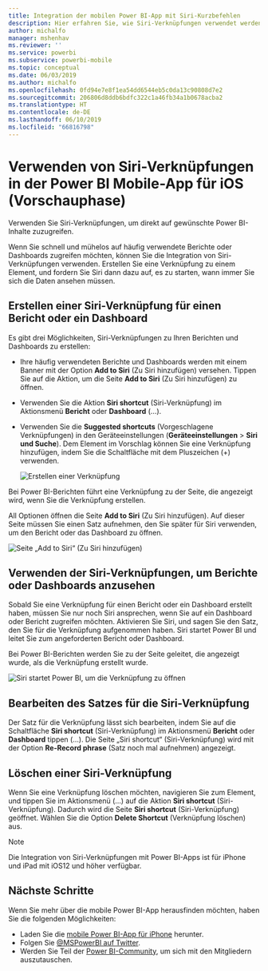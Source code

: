 ```yaml
---
title: Integration der mobilen Power BI-App mit Siri-Kurzbefehlen
description: Hier erfahren Sie, wie Siri-Verknüpfungen verwendet werden können, um direkt auf gewünschte Power BI-Inhalte zuzugreifen.
author: michalfo
manager: mshenhav
ms.reviewer: ''
ms.service: powerbi
ms.subservice: powerbi-mobile
ms.topic: conceptual
ms.date: 06/03/2019
ms.author: michalfo
ms.openlocfilehash: 0fd94e7e8f1ea54dd6544eb5c0da13c90808d7e2
ms.sourcegitcommit: 206806d8ddb6bdfc322c1a46fb34a1b0678acba2
ms.translationtype: HT
ms.contentlocale: de-DE
ms.lasthandoff: 06/10/2019
ms.locfileid: "66816798"
---
```

# <a name="using-siri-shortcuts-in-power-bi-mobile-ios-app-preview"></a>Verwenden von Siri-Verknüpfungen in der Power BI Mobile-App für iOS (Vorschauphase)

Verwenden Sie Siri-Verknüpfungen, um direkt auf gewünschte Power BI-Inhalte zuzugreifen.

Wenn Sie schnell und mühelos auf häufig verwendete Berichte oder Dashboards zugreifen möchten, können Sie die Integration von Siri-Verknüpfungen verwenden. Erstellen Sie eine Verknüpfung zu einem Element, und fordern Sie Siri dann dazu auf, es zu starten, wann immer Sie sich die Daten ansehen müssen.

## <a name="create-siri-shortcut-for-a-report-or-dashboard"></a>Erstellen einer Siri-Verknüpfung für einen Bericht oder ein Dashboard

Es gibt drei Möglichkeiten, Siri-Verknüpfungen zu Ihren Berichten und Dashboards zu erstellen:

- Ihre häufig verwendeten Berichte und Dashboards werden mit einem Banner mit der Option **Add to Siri** (Zu Siri hinzufügen) versehen. Tippen Sie auf die Aktion, um die Seite **Add to Siri** (Zu Siri hinzufügen) zu öffnen.
    
- Verwenden Sie die Aktion **Siri shortcut** (Siri-Verknüpfung) im Aktionsmenü **Bericht** oder **Dashboard** (…).
    
- Verwenden Sie die **Suggested shortcuts** (Vorgeschlagene Verknüpfungen) in den Geräteeinstellungen (**Geräteeinstellungen** > **Siri und Suche**). Dem Element im Vorschlag können Sie eine Verknüpfung hinzufügen, indem Sie die Schaltfläche mit dem Pluszeichen (+) verwenden.
     
     ![Erstellen einer Verknüpfung](./media/mobile-apps-ios-siri-search/power-bi-siri-create-shortcut.png)

Bei Power BI-Berichten führt eine Verknüpfung zu der Seite, die angezeigt wird, wenn Sie die Verknüpfung erstellen. 

All Optionen öffnen die Seite **Add to Siri** (Zu Siri hinzufügen). Auf dieser Seite müssen Sie einen Satz aufnehmen, den Sie später für Siri verwenden, um den Bericht oder das Dashboard zu öffnen. 
   
![Seite „Add to Siri“ (Zu Siri hinzufügen)](./media/mobile-apps-ios-siri-search/power-bi-siri-add-page.png)
    

## <a name="use-siri-shortcuts-to-view-report-or-dashboard"></a>Verwenden der Siri-Verknüpfungen, um Berichte oder Dashboards anzusehen

Sobald Sie eine Verknüpfung für einen Bericht oder ein Dashboard erstellt haben, müssen Sie nur noch Siri ansprechen, wenn Sie auf ein Dashboard oder Bericht zugreifen möchten.
Aktivieren Sie Siri, und sagen Sie den Satz, den Sie für die Verknüpfung aufgenommen haben. Siri startet Power BI und leitet Sie zum angeforderten Bericht oder Dashboard. 

Bei Power BI-Berichten werden Sie zu der Seite geleitet, die angezeigt wurde, als die Verknüpfung erstellt wurde.


  ![Siri startet Power BI, um die Verknüpfung zu öffnen](./media/mobile-apps-ios-siri-search/power-bi-siri-open.png)
  

## <a name="edit-siri-shortcut-phrase"></a>Bearbeiten des Satzes für die Siri-Verknüpfung 
Der Satz für die Verknüpfung lässt sich bearbeiten, indem Sie auf die Schaltfläche **Siri shortcut** (Siri-Verknüpfung) im Aktionsmenü **Bericht** oder **Dashboard** tippen (…). Die Seite „Siri shortcut“ (Siri-Verknüpfung) wird mit der Option **Re-Record phrase** (Satz noch mal aufnehmen) angezeigt. 

## <a name="delete-siri-shortcut"></a>Löschen einer Siri-Verknüpfung 
Wenn Sie eine Verknüpfung löschen möchten, navigieren Sie zum Element, und tippen Sie im Aktionsmenü (…) auf die Aktion **Siri shortcut** (Siri-Verknüpfung). Dadurch wird die Seite **Siri shortcut** (Siri-Verknüpfung) geöffnet. Wählen Sie die Option **Delete Shortcut** (Verknüpfung löschen) aus.


> [!NOTE]
> Die Integration von Siri-Verknüpfungen mit Power BI-Apps ist für iPhone und iPad mit iOS12 und höher verfügbar.
> 

## <a name="next-steps"></a>Nächste Schritte
Wenn Sie mehr über die mobile Power BI-App herausfinden möchten, haben Sie die folgenden Möglichkeiten: 

* Laden Sie die [mobile Power BI-App für iPhone](http://go.microsoft.com/fwlink/?LinkId=522062) herunter.
* Folgen Sie [@MSPowerBI auf Twitter](https://twitter.com/MSPowerBI).
* Werden Sie Teil der [Power BI-Community](http://community.powerbi.com/), um sich mit den Mitgliedern auszutauschen.

